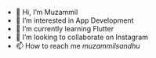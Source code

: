 - 👋 Hi, I’m Muzammil 
- 👀 I’m interested in App Development 
- 🌱 I’m currently learning Flutter
- 💞️ I’m looking to collaborate on Instagram 
- 📫 How to reach me _muzammilsandhu_

<!---
XxXJUTTXxX/XxXJUTTXxX is a ✨ special ✨ repository because its `README.md` (this file) appears on your GitHub profile.
You can click the Preview link to take a look at your changes.
--->
